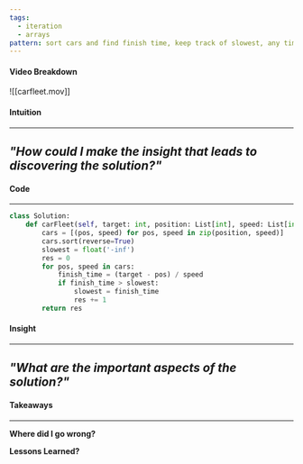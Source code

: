 ```yaml
---
tags:
  - iteration
  - arrays
pattern: sort cars and find finish time, keep track of slowest, any time you see a new slowest, increment fleets by 1
---
```

#### Video Breakdown
![[carfleet.mov]]

#### Intuition
---
_"How could I make the insight that leads to discovering the solution?"_
- 

#### Code
---

```python
class Solution:
    def carFleet(self, target: int, position: List[int], speed: List[int]) -> int:
        cars = [(pos, speed) for pos, speed in zip(position, speed)]
        cars.sort(reverse=True)
        slowest = float('-inf')
        res = 0
        for pos, speed in cars:
            finish_time = (target - pos) / speed
            if finish_time > slowest:
                slowest = finish_time
                res += 1
        return res
```

#### Insight  
---
_"What are the important aspects of the solution?"_
- 

#### Takeaways
---
**Where did I go wrong?**

**Lessons Learned?**